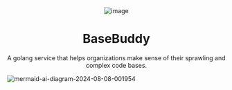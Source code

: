 <div align="center">
  <img src="https://github.com/user-attachments/assets/fadab161-86fa-450e-bf20-140238377527" alt="image">
</div>



<div align="center">

# BaseBuddy

A golang service that helps organizations make sense of their sprawling and complex code bases.

</div>



![mermaid-ai-diagram-2024-08-08-001954](https://github.com/user-attachments/assets/96065a45-7bb7-45d3-9234-9bc286196cde)
